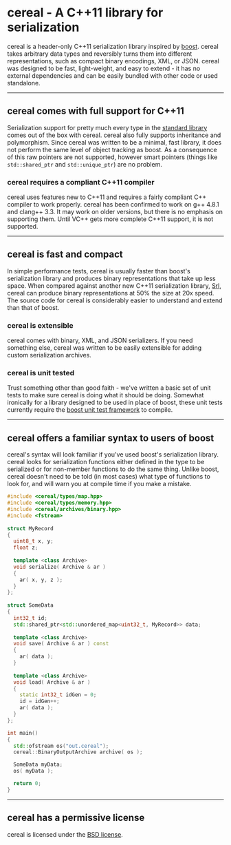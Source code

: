 cereal - A C++11 library for serialization
==========================================

cereal is a header-only C++11 serialization library inspired by [boost](http://www.boost.org/doc/libs/1_53_0/libs/serialization/doc/index.html).  cereal takes arbitrary data types and reversibly turns them into different representations, such as compact binary encodings, XML, or JSON.  cereal was designed to be fast, light-weight, and easy to extend - it has no external dependencies and can be easily bundled with other code or used standalone.

---

## cereal comes with full support for C++11

Serialization support for pretty much every type in the [standard library](http://en.cppreference.com/w/) comes out of the box with cereal.  cereal also fully supports inheritance and polymorphism.  Since cereal was written to be a minimal, fast library, it does not perform the same level of object tracking as boost.  As a consequence of this raw pointers are not supported, however smart pointers (things like `std::shared_ptr` and `std::unique_ptr`) are no problem.

### cereal requires a compliant C++11 compiler

cereal uses features new to C++11 and requires a fairly compliant C++ compiler to work properly.  cereal has been confirmed to work on g++ 4.8.1 and clang++ 3.3.  It may work on older versions, but there is no emphasis on supporting them.  Until VC++ gets more complete C++11 support, it is not supported.

---

## cereal is fast and compact

In simple performance tests, cereal is usually faster than boost's serialization library and produces binary representations that take up less space.  When compared against another new C++11 serialization library, [Srl](https://github.com/night-shift/Srl), cereal can produce binary representations at 50% the size at 20x speed.  The source code for cereal is considerably easier to understand and extend than that of boost.

### cereal is extensible

cereal comes with binary, XML, and JSON serializers.  If you need something else, cereal was written to be easily extensible for adding custom serialization archives.

### cereal is unit tested

Trust something other than good faith - we've written a basic set of unit tests to make sure cereal is doing what it should be doing.  Somewhat ironically for a library designed to be used in place of boost, these unit tests currently require the [boost unit test framework](http://www.boost.org/doc/libs/1_53_0/libs/test/doc/html/utf.html) to compile.

---

## cereal offers a familiar syntax to users of boost

cereal's syntax will look familiar if you've used boost's serialization library.  cereal looks for serialization functions either defined in the type to be serialized or for non-member functions to do the same thing.  Unlike boost, cereal doesn't need to be told (in most cases) what type of functions to look for, and will warn you at compile time if you make a mistake.

```cpp
#include <cereal/types/map.hpp>
#include <cereal/types/memory.hpp>
#include <cereal/archives/binary.hpp>
#include <fstream>
    
struct MyRecord
{
  uint8_t x, y;
  float z;
  
  template <class Archive>
  void serialize( Archive & ar )
  {
    ar( x, y, z );
  }
};
    
struct SomeData
{
  int32_t id;
  std::shared_ptr<std::unordered_map<uint32_t, MyRecord>> data;
  
  template <class Archive>
  void save( Archive & ar ) const
  {
    ar( data );
  }
      
  template <class Archive>
  void load( Archive & ar )
  {
    static int32_t idGen = 0;
    id = idGen++;
    ar( data );
  }
};

int main()
{
  std::ofstream os("out.cereal");
  cereal::BinaryOutputArchive archive( os );

  SomeData myData;
  os( myData );

  return 0;
}
```    

---

## cereal has a permissive license

cereal is licensed under the [BSD license](http://opensource.org/licenses/BSD-3-Clause).
